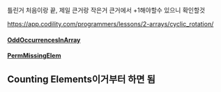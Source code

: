 틀린거
처음이랑 끝,
제일 큰거랑 작은거
큰거에서 +1해야할수 있으니 확인할것

https://app.codility.com/programmers/lessons/2-arrays/cyclic_rotation/
#### [OddOccurrencesInArray](https://app.codility.com/programmers/lessons/2-arrays/odd_occurrences_in_array/)

#### [PermMissingElem](https://app.codility.com/programmers/lessons/3-time_complexity/perm_missing_elem/)


## Counting Elements이거부터 하면 됨